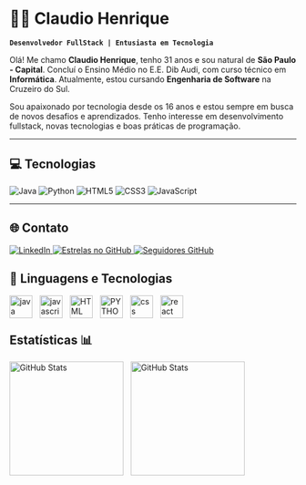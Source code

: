 # 👨‍💻 Claudio Henrique

**`Desenvolvedor FullStack | Entusiasta em Tecnologia`**

Olá! Me chamo **Claudio Henrique**, tenho 31 anos e sou natural de **São Paulo - Capital**. Concluí o Ensino Médio no E.E. Dib Audi, com curso técnico em **Informática**. Atualmente, estou cursando **Engenharia de Software** na Cruzeiro do Sul.

Sou apaixonado por tecnologia desde os 16 anos e estou sempre em busca de novos desafios e aprendizados. Tenho interesse em desenvolvimento fullstack, novas tecnologias e boas práticas de programação.

---

## 💻 Tecnologias

<p align="left">
  <!-- Linguagens -->
  <img src="https://img.shields.io/badge/Java-ED8B00?style=for-the-badge&logo=openjdk&logoColor=white" alt="Java"/>
  <img src="https://img.shields.io/badge/Python-3776AB?style=for-the-badge&logo=python&logoColor=white" alt="Python"/>
  <img src="https://img.shields.io/badge/HTML5-E34F26?style=for-the-badge&logo=html5&logoColor=white" alt="HTML5"/>
  <img src="https://img.shields.io/badge/CSS3-1572B6?style=for-the-badge&logo=css3&logoColor=white" alt="CSS3"/>
  <img src="https://img.shields.io/badge/JavaScript-F7DF1E?style=for-the-badge&logo=javascript&logoColor=black" alt="JavaScript"/>
</p>

---

## 🌐 Contato

<p align="left">
  <a href="https://www.linkedin.com/in/claudio-henrique-766229283/" target="_blank">
    <img 
      alt="LinkedIn" 
      title="Me siga no LinkedIn" 
      src="https://img.shields.io/badge/LinkedIn-Claudio%20Henrique-0A66C2?style=for-the-badge&logo=linkedin&logoColor=white"
    />
  </a>

  <a href="https://github.com/Claudioxd2?tab=repositories&sort=stargazers" target="_blank">
    <img 
      alt="Estrelas no GitHub" 
      title="Total de estrelas nos repositórios" 
      src="https://custom-icon-badges.demolab.com/github/stars/Claudioxd2?color=55960c&style=for-the-badge&labelColor=488207&logo=star&label=Estrelas"
    />
  </a>

  <a href="https://github.com/Claudioxd2?tab=followers" target="_blank">
    <img 
      alt="Seguidores GitHub" 
      title="Me siga no GitHub" 
      src="https://custom-icon-badges.demolab.com/github/followers/Claudioxd2?color=236ad3&labelColor=1155ba&style=for-the-badge&logo=github&label=Seguidores&logoColor=white"
    />
  </a>
</p>

 ## 🤖 Linguagens e Tecnologias

   <img 
   align="left"
   alt="java"
   Title="java"
   width="40"
   style="padding-right: 10px;"
   src="https://cdn.jsdelivr.net/gh/devicons/devicon@latest/icons/java/java-original-wordmark.svg" />
         
         
  <img
  align="left"
   alt="javascript"
   Title="javascript"
   width="40" 
   style="padding-right: 10px;"
  src="https://cdn.jsdelivr.net/gh/devicons/devicon@latest/icons/javascript/javascript-original.svg" />
  
  
   <img
   align="left"
   alt="HTML"
   Title="HTML"
   width="40" 
   style="padding-right: 10px;"
    src="https://cdn.jsdelivr.net/gh/devicons/devicon@latest/icons/html5/html5-original-wordmark.svg" />
          
  
  <img
  align="left"
   alt="PYTHON"
   Title="PYTHON"
   width="40"
   style="padding-right: 10px;" 
  src="https://cdn.jsdelivr.net/gh/devicons/devicon@latest/icons/python/python-original-wordmark.svg" />
          
          
  <img 
  align="left"
   alt="css"
   Title="css"
   width="40"  
   style="padding-right: 10px;"
  src="https://cdn.jsdelivr.net/gh/devicons/devicon@latest/icons/css3/css3-original-wordmark.svg" />
          
          
  <img
  align="left"
   alt="react"
   Title="react"
   width="40"  
   style="padding-right: 10px;"
   src="https://cdn.jsdelivr.net/gh/devicons/devicon@latest/icons/react/react-original-wordmark.svg" />
          
  <br/>
 <br/>

## Estatísticas 📊


<p>
<img
align="left"
alt="GitHub Stats"
height="200"
style= "padding-right: 10px;"
src="https://github-readme-stats.vercel.app/api?username=Claudioxd2&show_icons=true&theme=tokyonight&inclued_all_commits=true)"
/>

<img
align="left"
alt="GitHub Stats"
height="200"
src="https://github-readme-stats.vercel.app/api/pin/?username=Claudioxd2&repo=Portf-lio.py)](https://github.com/Claudioxd2/github-readme-stats"
/>


